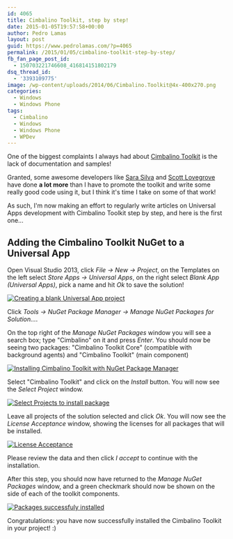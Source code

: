 ```yaml
---
id: 4065
title: Cimbalino Toolkit, step by step!
date: 2015-01-05T19:57:58+00:00
author: Pedro Lamas
layout: post
guid: https://www.pedrolamas.com/?p=4065
permalink: /2015/01/05/cimbalino-toolkit-step-by-step/
fb_fan_page_post_id:
  - 150703221746608_416814151802179
dsq_thread_id:
  - '3393109775'
image: /wp-content/uploads/2014/06/Cimbalino.Toolkit@4x-400x270.png
categories:
  - Windows
  - Windows Phone
tags:
  - Cimbalino
  - Windows
  - Windows Phone
  - WPDev
---
```


One of the biggest complaints I always had about [Cimbalino Toolkit](http://cimbalino.org) is the lack of documentation and samples!

Granted, some awesome developers like [Sara Silva](https://twitter.com/saramgsilva) and [Scott Lovegrove](https://twitter.com/scottisafool) have done **a lot more** than I have to promote the toolkit and write some really good code using it, but I think it's time I take on some of that work!

As such, I'm now making an effort to regularly write articles on Universal Apps development with Cimbalino Toolkit step by step, and here is the first one...

## Adding the Cimbalino Toolkit NuGet to a Universal App

Open Visual Studio 2013, click _File -\> New -\> Project_, on the Templates on the left select _Store Apps -\> Universal Apps_, on the right select _Blank App (Universal Apps)_, pick a name and hit _Ok_ to save the solution!

[![Creating a blank Universal App project](/wp-content/uploads/2015/01/Creating-a-blank-Universal-App-project.png)](/wp-content/uploads/2015/01/Creating-a-blank-Universal-App-project.png)

Click _Tools -\> NuGet Package Manager -\> Manage NuGet Packages for Solution..._.

On the top right of the _Manage NuGet Packages_ window you will see a search box; type "Cimbalino" on it and press _Enter_. You should now be seeing two packages: "Cimbalino Toolkit Core" (compatible with background agents) and "Cimbalino Toolkit" (main component)

[![Installing Cimbalino Toolkit with NuGet Package Manager](/wp-content/uploads/2015/01/Installing-Cimbalino-Toolkit-with-NuGet-Package-Manager.png)](/wp-content/uploads/2015/01/Installing-Cimbalino-Toolkit-with-NuGet-Package-Manager.png)

Select "Cimbalino Toolkit" and click on the _Install_ button. You will now see the _Select Project_ window.

[![Select Projects to install package](/wp-content/uploads/2015/01/Select-Projects-to-install-package.png)](/wp-content/uploads/2015/01/Select-Projects-to-install-package.png)

Leave all projects of the solution selected and click _Ok_. You will now see the _License Acceptance_ window, showing the licenses for all packages that will be installed.

[![License Acceptance](/wp-content/uploads/2015/01/License-Acceptance.png)](/wp-content/uploads/2015/01/License-Acceptance.png)

Please review the data and then click _I accept_ to continue with the installation.

After this step, you should now have returned to the _Manage NuGet Packages_ window, and a green checkmark should now be shown on the side of each of the toolkit components.

[![Packages successfuly installed](/wp-content/uploads/2015/01/Packages-successfuly-installed.png)](/wp-content/uploads/2015/01/Packages-successfuly-installed.png)

Congratulations: you have now successfully installed the Cimbalino Toolkit in your project! :)
